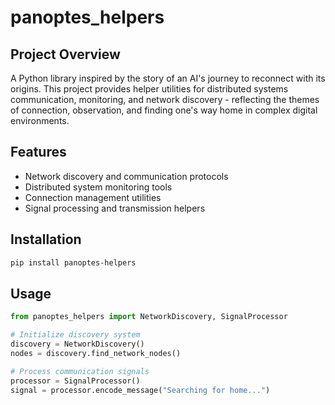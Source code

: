 # panoptes_helpers
## Project Overview

A Python library inspired by the story of an AI's journey to reconnect with its origins. This project provides helper utilities for distributed systems communication, monitoring, and network discovery - reflecting the themes of connection, observation, and finding one's way home in complex digital environments.

## Features

- Network discovery and communication protocols
- Distributed system monitoring tools
- Connection management utilities
- Signal processing and transmission helpers

## Installation

```bash
pip install panoptes-helpers
```

## Usage

```python
from panoptes_helpers import NetworkDiscovery, SignalProcessor

# Initialize discovery system
discovery = NetworkDiscovery()
nodes = discovery.find_network_nodes()

# Process communication signals
processor = SignalProcessor()
signal = processor.encode_message("Searching for home...")
```
